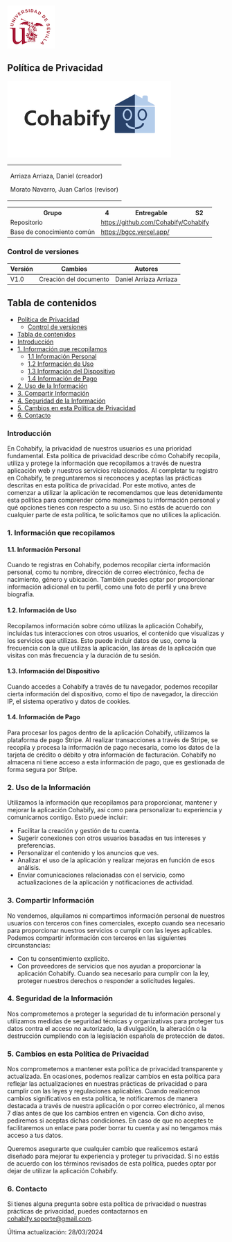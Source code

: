![US Logo](images/logo_us.png)

Política de Privacidad
---


![Cohabify](images/Cohabify.png)

<table>
    <tbody>
        <tr>
            <td rowspan=2><p></p>Arriaza Arriaza, Daniel (creador)<p></p><p></p>Morato Navarro, Juan Carlos (revisor)<p></p>
            </td>
        </tr>
    </tbody>
</table>

<table>
  <tr>
    <th>Grupo</th>
    <th>4</th>
    <th>Entregable</th>
    <th>S2</th>
  </tr>
  <tr>
    <td>Repositorio</td>
    <td colspan="3"><a href="https://github.com/Cohabify/Cohabify">https://github.com/Cohabify/Cohabify</a></td>
  </tr>
  <tr>
    <td>Base de conocimiento común</td>
    <td colspan="3"><a href="https://bgcc.vercel.app/">https://bgcc.vercel.app/</a></td>
  </tr>
</table>

### Control de versiones

| Versión | Cambios | Autores |
| --- | --- | --- |
| V1.0 | Creación del documento | Daniel Arriaza Arriaza |

## Tabla de contenidos
- [Política de Privacidad](#política-de-privacidad)
  - [Control de versiones](#control-de-versiones)
- [Tabla de contenidos](#tabla-de-contenidos)
- [Introducción](#introducción)
- [1. Información que recopilamos](#1-información-que-recopilamos)
  - [1.1 Información Personal](#11-información-personal)
  - [1.2 Información de Uso](#12-información-de-uso)
  - [1.3 Información del Dispositivo](#13-información-del-dispositivo)
  - [1.4 Información de Pago](#14-información-de-pago)
- [2. Uso de la Información](#2-uso-de-la-información)
- [3. Compartir Información](#3-compartir-información)
- [4. Seguridad de la Información](#4-seguridad-de-la-información)
- [5. Cambios en esta Política de Privacidad](#5-cambios-en-esta-política-de-privacidad)
- [6. Contacto](#6-contacto)

### Introducción

<p style='justify-content: justify;'>
En Cohabify, la privacidad de nuestros usuarios es una prioridad fundamental. Esta política de privacidad describe cómo Cohabify recopila, utiliza y protege la información que recopilamos a través de nuestra aplicación web y nuestros servicios relacionados. 
Al completar tu registro en Cohabify, te preguntaremos si reconoces y aceptas las prácticas descritas en esta política de privacidad. Por este motivo, antes de comenzar a utilizar la aplicación te recomendamos que leas detenidamente esta 
política para comprender cómo manejamos tu información personal y qué opciones tienes con respecto a su uso. Si no estás de acuerdo con cualquier parte de esta política, te solicitamos que no utilices la aplicación.
</p>

### 1. Información que recopilamos
#### 1.1. Información Personal
Cuando te registras en Cohabify, podemos recopilar cierta información personal, como tu nombre, dirección de correo electrónico, fecha de nacimiento, género y ubicación. También puedes optar por proporcionar información adicional en tu perfil, como una foto de perfil y una breve biografía.

#### 1.2. Información de Uso
Recopilamos información sobre cómo utilizas la aplicación Cohabify, incluidas tus interacciones con otros usuarios, el contenido que visualizas y los servicios que utilizas. Esto puede incluir datos de uso, como la frecuencia con la que utilizas la aplicación, las áreas de la aplicación que visitas con más frecuencia y la duración de tu sesión.

#### 1.3. Información del Dispositivo
Cuando accedes a Cohabify a través de tu navegador, podemos recopilar cierta información del dispositivo, como el tipo de navegador, la dirección IP, el sistema operativo y datos de cookies.

#### 1.4. Información de Pago
Para procesar los pagos dentro de la aplicación Cohabify, utilizamos la plataforma de pago Stripe. Al realizar transacciones a través de Stripe, se recopila y procesa la información de pago necesaria, como los datos de la tarjeta de crédito o débito y otra información de facturación. Cohabify no almacena ni tiene acceso a esta información de pago, que es gestionada de forma segura por Stripe.

### 2. Uso de la Información
Utilizamos la información que recopilamos para proporcionar, mantener y mejorar la aplicación Cohabify, así como para personalizar tu experiencia y comunicarnos contigo. Esto puede incluir:

- Facilitar la creación y gestión de tu cuenta.
- Sugerir conexiones con otros usuarios basadas en tus intereses y preferencias.
- Personalizar el contenido y los anuncios que ves.
- Analizar el uso de la aplicación y realizar mejoras en función de esos análisis.
- Enviar comunicaciones relacionadas con el servicio, como actualizaciones de la aplicación y notificaciones de actividad.

### 3. Compartir Información
No vendemos, alquilamos ni compartimos información personal de nuestros usuarios con terceros con fines comerciales, excepto cuando sea necesario para proporcionar nuestros servicios o cumplir con las leyes aplicables. Podemos compartir información con terceros en las siguientes circunstancias:

- Con tu consentimiento explícito.
- Con proveedores de servicios que nos ayudan a proporcionar la aplicación Cohabify.
 Cuando sea necesario para cumplir con la ley, proteger nuestros derechos o responder a solicitudes legales.

### 4. Seguridad de la Información
Nos comprometemos a proteger la seguridad de tu información personal y utilizamos medidas de seguridad técnicas y organizativas para proteger tus datos contra el acceso no autorizado, la divulgación, la alteración o la destrucción cumpliendo con la legislación española de protección de datos.

### 5. Cambios en esta Política de Privacidad
Nos comprometemos a mantener esta política de privacidad transparente y actualizada. En ocasiones, podemos realizar cambios en esta política para reflejar las actualizaciones en nuestras prácticas de privacidad o para cumplir con las leyes y regulaciones aplicables. Cuando realicemos cambios significativos en esta política, te notificaremos de manera destacada a través de nuestra aplicación o por correo electrónico, al menos 7 días antes de que los cambios entren en vigencia. Con dicho aviso, pediremos si aceptas dichas condiciones. En caso de que no aceptes te facilitaremos un enlace para poder borrar tu cuenta y así no tengamos más acceso a tus datos.

Queremos asegurarte que cualquier cambio que realicemos estará diseñado para mejorar tu experiencia y proteger tu privacidad. Si no estás de acuerdo con los términos revisados de esta política, puedes optar por dejar de utilizar la aplicación Cohabify. 

### 6. Contacto
Si tienes alguna pregunta sobre esta política de privacidad o nuestras prácticas de privacidad, puedes contactarnos en cohabify.soporte@gmail.com.

Última actualización: 28/03/2024






